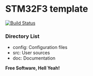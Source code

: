 # STM32F3 template
[![Build Status](https://travis-ci.org/noah95/f3stickSandbox.svg?branch=usb_cdc)](https://travis-ci.org/noah95/f3stickSandbox)

### Directory List

- config: 		Configuration files
- src: 			User sources
- doc: 			Documentation


**Free Software, Hell Yeah!**




